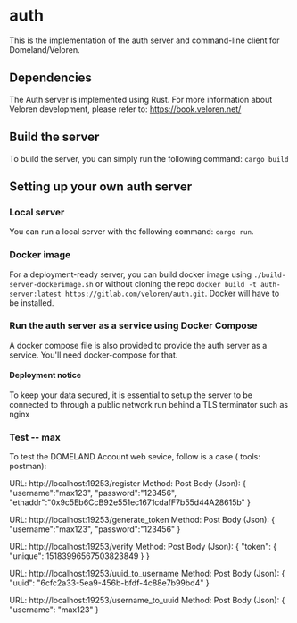 # auth

This is the implementation of the auth server and command-line client for Domeland/Veloren.

## Dependencies

The Auth server is implemented using Rust.
For more information about Veloren development, please refer to: https://book.veloren.net/

## Build the server
To build the server, you can simply run the following command: `cargo build`

## Setting up your own auth server

### Local server
You can run a local server with the following command: `cargo run`.

### Docker image
For a deployment-ready server, you can build docker image using `./build-server-dockerimage.sh` or without cloning the repo `docker build -t auth-server:latest https://gitlab.com/veloren/auth.git`. Docker will have to be installed.

### Run the auth server as a service using Docker Compose
A docker compose file is also provided to provide the auth server as a service. You'll need docker-compose for that.

#### Deployment notice
 To keep your data secured, it is essential to setup the server to be connected to through a public network run behind a TLS terminator such as nginx

### Test   -- max 
 To test the DOMELAND Account web sevice, follow is a case ( tools: postman):

 URL:  http://localhost:19253/register
 Method: Post
 Body (Json):
 {
   "username":"max123",
   "password":"123456",
   "ethaddr":"0x9c5Eb6CcB92e551ec1671cdafF7b55d44A28615b"
 } 
 

 URL: http://localhost:19253/generate_token
 Method: Post
 Body (Json):
 {
   "username":"max123",
   "password":"123456"
 } 

 URL: http://localhost:19253/verify
 Method: Post
 Body (Json):
 {
    "token": {
        "unique": 15183996567503823849
    }
 }

URL: http://localhost:19253/uuid_to_username
Method: Post
Body (Json):
{
    "uuid": "6cfc2a33-5ea9-456b-bfdf-4c88e7b99bd4"
}

URL: http://localhost:19253/username_to_uuid
Method: Post
Body (Json):
{
    "username": "max123"
}